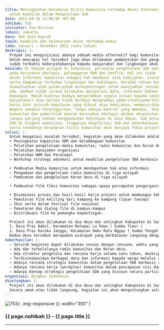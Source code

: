 ```yaml
---
title: Meningkatkan Kesadaran Kritis Komunitas terhadap Akses Informasi dan Media
  untuk Keadilan dalam Pengelolaan SDA
date: 2011-09-16 11:08:00 +07:00
nohibah: 753
inisiator: Ina Nisrina
lokasi: Jakarta
dana: 464 Juta Rupiah
topik: Keadilan dan kesetaraan akses terhadap media
lama: Januari – Desember 2012 (satu tahun)
deskripsi: |-
  Proyek ini menginisiasi adanya sebuah media alternatif bagi komunitas yang  memiliki keterbatasan dalam mengakses informasi. Serta menginisiasikan pembangunan kesadaran kritis terhadap hak warga Negara atau hak asasi khususnya oleh penyelenggara Negara. Media alternatif yang akan digunakan untuk memenuhi hak atas informasi tersebut adalah membangun dan mengelola radio komunitas dan Koran desa. Kedua media tersebut akan dikelola oleh komunitas secara mandiri dan independent untuk kepentingan komunitas itu sendiri.
  Untuk mencapai hal tersebut juga akan dilakukan pembentukan dan penguatan kelembagaan, serta membangun jejaring untuk pengelolaan keuangan bagi keberlanjutan proyek yang diinisasi. Dan untuk mempercepat proses kesadaran kritis dan keterlibatan komunitas secara massif dan sebagai media kampanye, sebuah film fiksi kolosal akan dibuat dengan melibatkan banyak komunitas wilayah proyek. Proses pembuatan film tersebut akan melibatkan komunitas sejak pengumpulan gagasan, penyusunan perencanaan, pambagian peran sampai produksi dan penyelesaiannya. Untuk mendapatkan dukungan, tokoh-tokoh publik yang
  sudah terbukti keberpihakannya kepada masyarakat dan lingkungan akan dilibatkan sebagai sebagai bagian dari aktor film fiksi komunitas tersebut.
masalah: Di banyak wilayah di Indonesia, persoalan pengelolaan SDA banyak berujung
  pada kerusakan ekologis, pelanggaran HAM dan konflik. Hal ini tidak lepas dari terbatasnya
  akses informasi komunitas sebagai hak mendasar atas kebijakan, sistem kelola SDA
  serta dampaknya terhadap lingkungan dan kehidupan. Ketidak tahuan komunitas justru
  dimanfaatkan oleh pihak-pihak berkepentingan untuk mewujudkan rencana-rencana yang
  ada. Bahkan tidak jarang dilakukan manipulasi data, informasi bahkan manipulasi
  dukungan. Masih kuatnya budaya menyerahkan segala urusan kepada sedikit orang (tokoh
  masyarakat) atau merasa tidak berdaya menghadapi pemerintah/pemerintah daerah sehingga
  harus ikut seluruh keputusan yang dibuat atau kebijakan, memposisikan hak-hak warga
  Negara semakin terpinggirkan. Tanpa adanya kontrol yang memadai, khususnya dari
  komunitas dan pemerintah daerah kerusakan ekologis akibat eksploitasi SDA akan berdampak
  jangka panjang bahkan menggadaikan kehidupan di masa depan. Gab antara kekayaan
  SDA di tingkat komunitas, tingginya eksploitasi SDA dan keterbatasan akses informasi
  serta rendahnya kesadaran kritis komunitas akan menjadi fokus project.
solusi: |-
  Untuk mengatasi masalah tersebut, kegiatan yang akan dilakukan adalah
  • Peningkatan kapasitas SDM dan kelembagaan komunitas
  – Pelatihan pengelolaan media komunitas; radio komunitas dan Koran desa
  – Pelatihan manajemen organisasi
  – Pelatihan HAM dan Paralegal
  – Workshop strategi advokasi untuk keadilan pengelolaan SDA berbasis komunitas

  • Pembuatan Media komunitas untuk mendapatkan hak atas informasi
  – Pengadaan dan pengelolaan radio komunitas di tiga wilayah
  – Pembuatan dan pengelolaan Koran desa di tiga wilayah

  • Pembuatan film fiksi komunitas sebagai upaya percepatan pengorganisasian dan tumbuhnya kesadaran kritis kolektif komunitas.

  • Disiminasi proses dan hasil-hasil kerja project untuk membangun kekuatan kolektif dan dukungan
  – Pemutaran film keliling dari kampong ke kampong (layar tancep)
  – Ikut serta dalam festival film nasional
  – Pemutaran dan dialog film di kampus-kampus
  – Distribuasi film ke pemangku kepentingan.

  Project ini akan dilakukan di dua desa dan setingkat Kabupaten di Sumba Timur dan Kabupaten Sumba Tengah untuk advokasi kebijakan. Secara umum atau tidak langsung, kegiatan ini akan menguntungkan seluruh warga masyarakat Sumba Timur dan Kabupaten Sumba Tengah, pemerintah daerah maupun sector swasta. Secara khusus, penerima manfaat secara langsung adalah komunitas dua desa;
  1. Desa Prai Bakul, Kecamatan Matawai La Pawu ( Sumba Timur )
  2. Desa Prai Karoku Jangga, Kecamatan Umbu Ratu Nggay ( Sumba Tengah )
  Kedua desa tersebut merupakan wialayah yang berbatasan langsung dengan Taman Nasional Laiwanggi-Wanggameti dan Taman Nasional Manupeu-Tanadaru. Pada kedua taman nasional tersebut berlangsung ekploitasi pertambangan emas secara legal. Akibat operasional pertambangan, sumber-sumber penghidupan masyarakat terganggu. Kegiatan ini akan mendorong daya kritis masyarakat untuk menyelamatkan kawasan konsevasi sebagai sumber penghidupan masyarakat setempat.
keberhasilan: |-
  – Seluruh kegiatan dapat dilakukan sesuai dengan rencana. waktu yang ditentukan dan sesuai dengan capaiannya masing-masing
  – Ada dan terkelolanya radio komunitas dan Koran desa.
  – Ada struktur pengelola dan rencana kerja selama satu tahun, deskripsi kerja, SOP dan rencana anggarannya
  – Terdisimimasimya berbagai data dan informasi kepada warga melalui radio dan Koran komunitas
  – Adanya rencana strategis komunitas dalam pengelolaan SDA berbasis rakyat
  – Adanya rencana kerja (workplan) komunitas dalam pencapaian visi dan misi komunitas
  – Adanya konsep strategis pengelolaan SDA yang disusun secara partisipatif dan disampaikan kepada pemerintah daerah.
organisasi: Bingkai Indonesia
diuntungkan: |-
  Project ini akan dilakukan di dua desa dan setingkat Kabupaten di Sumba Timur dan Kabupaten Sumba Tengah untuk advokasi kebijakan.
  Secara umum atau tidak langsung, kegiatan ini akan menguntungkan seluruh warga masyarakat Sumba Timur dan Kabupaten Sumba Tengah, pemerintah daerah maupun sector swasta. Secara khusus, penerima manfaat secara langsung adalah komunitas dua desa; 1. Desa Prai Bakul, Kecamatan Matawai La Pawu ( Sumba Timur ) 2. Desa Prai Karoku Jangga, Kecamatan Umbu Ratu Nggay ( Sumba Tengah ) Kedua desa tersebut merupakan wialayah yang berbatasan langsung dengan Taman Nasional Laiwanggi-Wanggameti dan Taman Nasional Manupeu-Tanadaru. Pada kedua taman nasional tersebut berlangsung ekploitasi pertambangan emas secara legal. Akibat operasional pertambangan, sumber-sumber penghidupan masyarakat terganggu. Kegiatan ini akan mendorong daya kritis masyarakat untuk menyelamatkan kawasan konsevasi sebagai sumber penghidupan masyarakat setemat.
---
```


![753](/static/img/hibahcmb/753.png){: .img-responsive }{: width="350" }

### {{ page.nohibah }} - {{ page.title }}

---
